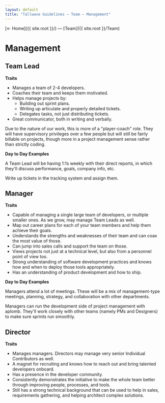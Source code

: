 ```yaml
---
layout: default
title: "Tallwave Guidelines — Team — Management"
---
```


[&larr; Home]({{ site.root }}/) &mdash; [Team]({{ site.root }}/Team)

# Management

## Team Lead

**Traits**

* Manages a team of 2-4 developers.
* Coaches their team and keeps them motivated.
* Helps manage projects by:
  * Building out sprint plans.
  * Writing up articulate and properly detailed tickets.
  * Delegates tasks, not just distributing tickets.
* Great communicator, both in writing and verbally.

Due to the nature of our work, this is more of a "player-coach" role. They will have supervisory privileges over a few people but will still be fairly billable on projects, though more in a project management sense rather than strictly coding.

**Day to Day Examples**

A Team Lead will be having 1:1s weekly with their direct reports, in which they'll discuss performance, goals, company info, etc.

Write up tickets in the tracking system and assign them. 

## Manager

**Traits**

* Capable of managing a single large team of developers, or multiple smaller ones. As we grow, may manage Team Leads as well.
* Map out career plans for each of your team members and help them achieve their goals.
* Understands the strengths and weaknesses of their team and can coax the most value of those.
* Can jump into sales calls and support the team on those.
* Views projects not just at a technical level, but also from a personnel point of view too.
* Strong understanding of software development practices and knows how and when to deploy those tools appropriately. 
* Has an understanding of product development and how to ship.

**Day to Day Examples**

Managers attend a lot of meetings. These will be a mix of management-type meetings, planning, strategy, and collaboration with other departments.

Managers can run the development side of project management with aplomb. They'll work closely with other teams (namely PMs and Designers) to make sure sprints run smoothly.

## Director

**Traits**

* Manages managers. Directors may manage very senior Individual Contributors as well. 
* A magnet for recruiting and knows how to reach out and bring talented developers onboard.
* Has a presence in the developer community.
* Consistently demonstrates the initiative to make the whole team better through improving people, processes, and tools.
* Still has a strong technical background that can be used to help in sales, requirements gathering, and helping architect complex solutions.


